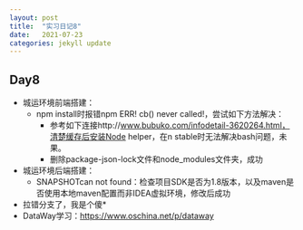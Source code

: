 ```yaml
---
layout: post
title:  "实习日记8"
date:   2021-07-23
categories: jekyll update
---
```


## Day8

- 城运环境前端搭建：
   - npm install时报错npm ERR! cb() never called!，尝试如下方法解决：
     - 参考如下连接http://www.bubuko.com/infodetail-3620264.html，清楚缓存后安装Node helper，在n stable时无法解决bash问题，未果。
     - 删除package-json-lock文件和node_modules文件夹，成功
- 城运环境后端搭建：
   - SNAPSHOTcan not found：检查项目SDK是否为1.8版本，以及maven是否使用本地maven配置而非IDEA虚拟环境，修改后成功
- 拉错分支了，我是个傻*
- DataWay学习：https://www.oschina.net/p/dataway

